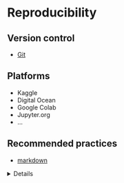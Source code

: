 
# Reproducibility

## Version control
- [Git](../git)

## Platforms
- Kaggle
- Digital Ocean
- Google Colab
- Jupyter.org
- ...


## Recommended practices
- [markdown](https://www.markdownguide.org/basic-syntax/)

<details>
## Example workflows
### R 
```
# Makefile (target: required_files)

manuscript.pdf: manuscript.Rmd simulated_data.csv 

Rscript -e 'rmarkdown::render("manuscript.Rmd")' 

simulated_data.csv: simulate.R

Rscript -e 'source("simulate.R")' 
```
  
</details>


## References
- Davos: A Python package ‘‘smuggler’’ for constructing lightweight reproducible notebooks, Paxton C. Fitzpatrick, Jeremy R. Manning [2024 article](https://doi.org/10.1016/j.softx.2023.101614)
